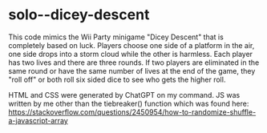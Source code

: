 # solo--dicey-descent
  This code mimics the Wii Party minigame "Dicey Descent" that is completely based on luck. Players choose one side of a platform in the air, one side drops into a storm cloud while the other is harmless. Each player has two lives and there are three rounds. If two players are eliminated in the same round or have the same number of lives at the end of the game, they "roll off" or both roll six sided dice to see who gets the higher roll. 

HTML and CSS were generated by ChatGPT on my command. JS was written by me other than the tiebreaker() function which was found here: https://stackoverflow.com/questions/2450954/how-to-randomize-shuffle-a-javascript-array 
